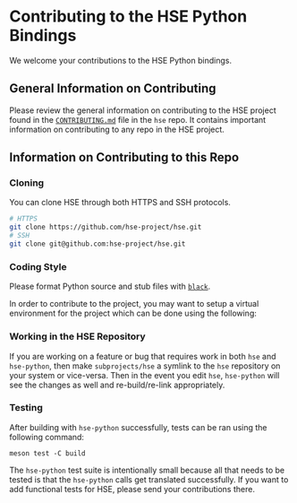# Contributing to the HSE Python Bindings

We welcome your contributions to the HSE Python bindings.

## General Information on Contributing

Please review the general information on contributing to the HSE project found
in the [`CONTRIBUTING.md`](https://github.com/hse-project/hse/blob/master/CONTRIBUTING.md)
file in the `hse` repo. It contains important information on contributing to any
repo in the HSE project.

## Information on Contributing to this Repo

### Cloning

You can clone HSE through both HTTPS and SSH protocols.

```sh
# HTTPS
git clone https://github.com/hse-project/hse.git
# SSH
git clone git@github.com:hse-project/hse.git
```

### Coding Style

Please format Python source and stub files with
[`black`](https://github.com/psf/black).

In order to contribute to the project, you may want to setup a virtual
environment for the project which can be done using the following:

### Working in the HSE Repository

If you are working on a feature or bug that requires work in both `hse` and
`hse-python`, then make `subprojects/hse` a symlink to the `hse` repository on
your system or vice-versa. Then in the event you edit `hse`, `hse-python` will
see the changes as well and re-build/re-link appropriately.

### Testing

After building with `hse-python` successfully, tests can be ran using the
following command:

```shell
meson test -C build
```

The `hse-python` test suite is intentionally small because all that needs to be
tested is that the `hse-python` calls get translated successfully. If you want
to add functional tests for HSE, please send your contributions there.
